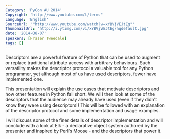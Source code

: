 ```yaml
---
Category: 'PyCon AU 2014'
Copyright: 'http://www.youtube.com/t/terms'
Language: 'English'
SourceUrl: '"http://www.youtube.com/watch?v=xYBVjVEJtEg"'
ThumbnailUrl: 'http://i.ytimg.com/vi/xYBVjVEJtEg/hqdefault.jpg'
date: '2014-08-07'
speakers: [Fraser Tweedale]
tags: []
---
```

Descriptors are a powerful feature of Python that can be used to augment or replace traditional attribute access with arbitrary behaviours.  Such versatility makes the descriptor protocol a valuable tool for any Python programmer, yet although most of us have used descriptors, fewer have implemented one.

This presentation will explain the use cases that motivate descriptors and how other features in Python fall short.  We will then look at some of the descriptors that the audience may already have used (even if they didn't know they were using descriptors!)  This will be followed with an explanation of the descriptor protocol and some implementation and usage examples.

I will discuss some of the finer details of descriptor implementation and will conclude with a look at Elk - a declarative object system authored by the presenter and inspired by Perl's Moose - and the descriptors that power it.